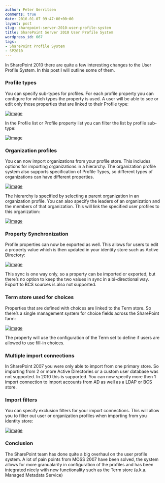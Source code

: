 ```yaml
---
author: Peter Gerritsen
comments: true
date: 2010-01-07 09:47:00+00:00
layout: post
slug: sharepoint-server-2010-user-profile-system
title: SharePoint Server 2010 User Profile System
wordpress_id: 667
tags:
- SharePoint Profile System
- SP2010
---
```


In SharePoint 2010 there are quite a few interesting changes to the User Profile System. In this post I will outline some of them. 

 

### Profile types

 

You can specify sub-types for profiles. For each profile property you can configure for which types the property is used. A user will be able to see or edit only those properties that are linked to their Profile type:

 

[![image](http://blog.petergerritsen.nl/wp-content/uploads/image_thumb.png)](http://blog.petergerritsen.nl/wp-content/uploads/image.png)

 

In the Profile list or Profile property list you can filter the list by profile sub-type:

 

[![image](http://blog.petergerritsen.nl/wp-content/uploads/image_thumb1.png)](http://blog.petergerritsen.nl/wp-content/uploads/image1.png)

 

### Organization profiles

 

You can now import organizations from your profile store. This includes options for importing organizations in a hierarchy. The organization profile system also supports specification of Profile Types, so different types of organizations can have different properties.

 

 

 

 

[![image](http://blog.petergerritsen.nl/wp-content/uploads/image_thumb2.png)](http://blog.petergerritsen.nl/wp-content/uploads/image2.png)

 

 

 

 

The hierarchy is specified by selecting a parent organization in an organization profile. You can also specify the leaders of an organization and the members of that organization. This will link the specified user profiles to this organization:

 

[![image](http://blog.petergerritsen.nl/wp-content/uploads/image_thumb3.png)](http://blog.petergerritsen.nl/wp-content/uploads/image3.png)

 

### Property Synchronization

 

Profile properties can now be exported as well. This allows for users to edit a property value which is then updated in your identity store such as Active Directory:

 

[![image](http://blog.petergerritsen.nl/wp-content/uploads/image_thumb4.png)](http://blog.petergerritsen.nl/wp-content/uploads/image4.png)

 

This sync is one way only, so a property can be imported or exported, but there’s no option to keep the two values in sync in a bi-directional way. Export to BCS sources is also not supported.

 

### Term store used for choices

 

Properties that are defined with choices are linked to the Term store. So there’s a single management system for choice fields across the SharePoint farm:

 

[![image](http://blog.petergerritsen.nl/wp-content/uploads/image_thumb5.png)](http://blog.petergerritsen.nl/wp-content/uploads/image5.png)

 

The property will use the configuration of the Term set to define if users are allowed to use fill-in choices.

 

### Multiple import connections

 

In SharePoint 2007 you were only able to import from one primary store. So importing from 2 or more Active Directories or a custom user database was not supported. In 2010 this is supported. You can now specify more then 1 import connection to import accounts from AD as well as a LDAP or BCS store.

 

### Import filters

 

You can specify exclusion filters for your import connections. This will allow you to filter out user or organization profiles when importing from you identity store:

 

[![image](http://blog.petergerritsen.nl/wp-content/uploads/image_thumb6.png)](http://blog.petergerritsen.nl/wp-content/uploads/image6.png)

 

### Conclusion

 

The SharePoint team has done quite a big overhaul on the user profile system. A lot of pain points from MOSS 2007 have been solved, the system allows for more granualarity in configuration of the profiles and has been integrated nicely with new functionality such as the Term store (a.k.a. Managed Metadata Service)
